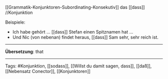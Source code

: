 [[Grammatik-Konjunktoren-Subordinating-Konsekutiv]]
das [[dass]]  //Konjunktion

Beispiele:
- Ich habe gehört … [[dass]] Stefan einen Spitznamen hat …  
- Und Nic (von nebenan) findet heraus, [[dass]] Sam sehr, sehr reich ist.  

---

**Übersetzung**: that

---

Tags:
#Konjunktion, [[sodass]], [[Willst du damit sagen, dass]], [[daß]], [[Nebensatz Conector]], [[Konjunktoren]]